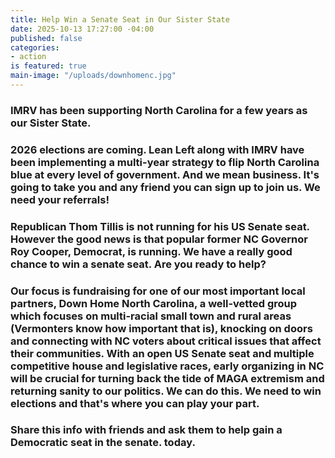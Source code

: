 ```yaml
---
title: Help Win a Senate Seat in Our Sister State
date: 2025-10-13 17:27:00 -04:00
published: false
categories:
- action
is featured: true
main-image: "/uploads/downhomenc.jpg"
---
```


### IMRV has been supporting North Carolina for a few years as our Sister State. 

### 2026 elections are coming. Lean Left along with IMRV have been implementing a multi-year strategy to flip North Carolina blue at every level of government. And we mean business. It's going to take you and any friend you can sign up to join us. We need your referrals!

### Republican Thom Tillis is not running for his US Senate seat.  However the good news is that popular former NC Governor Roy Cooper, Democrat, is running. We have a really good chance to win a senate seat. Are you ready to help?

### Our focus is fundraising for one of our most important local partners, Down Home North Carolina, a well-vetted group which focuses on multi-racial small town and rural areas (Vermonters know how important that is), knocking on doors and connecting with NC voters about critical issues that affect their communities. With an open US Senate seat and multiple competitive house and legislative races, early organizing in NC will be crucial for turning back the tide of MAGA extremism and returning sanity to our politics.  We can do this. We need to win elections and that's where you can play your part. 

### Share this info with friends and ask them to help gain a Democratic seat in the senate.  today. 